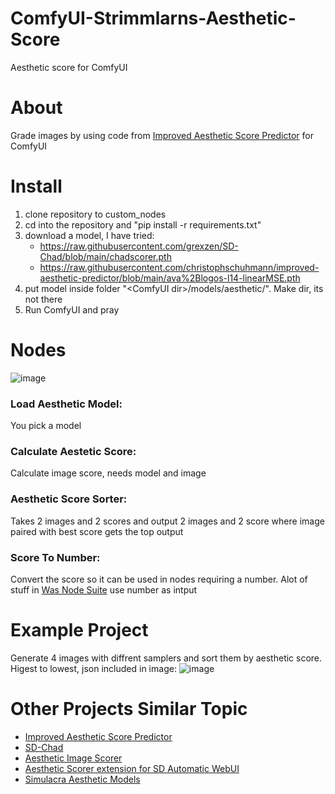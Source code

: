 # ComfyUI-Strimmlarns-Aesthetic-Score
Aesthetic score for ComfyUI

# About
Grade images by using code from [Improved Aesthetic Score Predictor](https://github.com/christophschuhmann/improved-aesthetic-predictor) for ComfyUI

# Install
  1. clone repository to custom_nodes
  2. cd into the repository and "pip install -r requirements.txt"
  3. download a model, I have tried: 
      *    https://raw.githubusercontent.com/grexzen/SD-Chad/blob/main/chadscorer.pth
      *    https://raw.githubusercontent.com/christophschuhmann/improved-aesthetic-predictor/blob/main/ava%2Blogos-l14-linearMSE.pth
  4. put model inside folder "\<ComfyUI dir>/models/aesthetic/". Make dir, its not there
  5. Run ComfyUI and pray

# Nodes

![image](https://raw.githubusercontent.com/strimmlarn/ComfyUI_Strimmlarns_aesthetic_score/main/example/nodes.png)

### Load Aesthetic Model:
You pick a model

### Calculate Aestetic Score:
Calculate image score, needs model and image

### Aesthetic Score Sorter:
Takes 2 images and 2 scores and output 2 images and 2 score where image paired with best score gets the top output

### Score To Number:
Convert the score so it can be used in nodes requiring a number. Alot of stuff in [Was Node Suite](https://github.com/WASasquatch/was-node-suite-comfyui/]) use number as intput

# Example Project
Generate 4 images with diffrent samplers and sort them by aesthetic score. Higest to lowest, json included in image:
  ![image](https://raw.githubusercontent.com/strimmlarn/ComfyUI_Strimmlarns_aesthetic_score/main/example/sort4imagestoptobotton.png)

# Other Projects Similar Topic
  * [Improved Aesthetic Score Predictor](https://github.com/christophschuhmann/improved-aesthetic-predictor) 
  * [SD-Chad](https://github.com/grexzen/SD-Chad)
  * [Aesthetic Image Scorer](https://github.com/tsngo/stable-diffusion-webui-aesthetic-image-scorer)
  * [Aesthetic Scorer extension for SD Automatic WebUI](https://github.com/vladmandic/sd-extension-aesthetic-scorer)
  * [Simulacra Aesthetic Models ](https://github.com/crowsonkb/simulacra-aesthetic-models)
